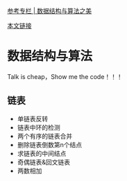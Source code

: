 [参考专栏 | 数据结构与算法之美](https://time.geekbang.org/column/intro/100017301?code=Grxvvkczx9tydhzn0RhJfNfwaF2RgJA9qeUWd8orIYo%253D)

[本文链接](https://github.com/Jay-Droid/base-dev-design/blob/master/doc/%E8%AE%BE%E8%AE%A1%E6%A8%A1%E5%BC%8F-Remix.md)

# 数据结构与算法

Talk is cheap，Show me the code！！！





## 链表



- 单链表反转
- 链表中环的检测
- 两个有序的链表合并
- 删除链表倒数第n个结点
- 求链表的中间结点
- 奇偶链表&回文链表
- 两数相加

